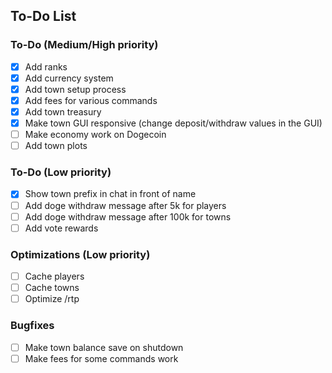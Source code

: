 ## To-Do List

### To-Do (Medium/High priority)
- [x] Add ranks
- [x] Add currency system
- [x] Add town setup process
- [x] Add fees for various commands
- [x] Add town treasury
- [x] Make town GUI responsive (change deposit/withdraw values in the GUI)
- [ ] Make economy work on Dogecoin
- [ ] Add town plots

### To-Do (Low priority)
- [x] Show town prefix in chat in front of name
- [ ] Add doge withdraw message after 5k for players
- [ ] Add doge withdraw message after 100k for towns
- [ ] Add vote rewards

### Optimizations (Low priority)
- [ ] Cache players
- [ ] Cache towns
- [ ] Optimize /rtp

### Bugfixes
- [ ] Make town balance save on shutdown
- [ ] Make fees for some commands work
